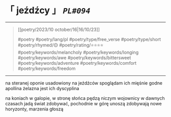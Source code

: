 # &#12300; jeźdźcy &#12301; *`PL#094`*

---

> [[poetry/2023/10 october/16|16/10/23]]
> 
> #poetry 
> #poetry/lang/pl 
> #poetry/type/free_verse #poetry/type/short 
> #poetry/rhymed/🟡 
> #poetry/rating/⭐⭐⭐⭐ 
> #poetry/keywords/melancholy #poetry/keywords/longing #poetry/keywords/awe #poetry/keywords/bittersweet #poetry/keywords/adventure #poetry/keywords/comfort #poetry/keywords/freedom 

---

na steranej oponie usadowiony
na jeźdźców spoglądam
ich mięśnie godne apollina
żelazna jest ich dyscyplina

na koniach w galopie, w stronę słońca pędzą
niczym wojownicy w dawnych czasach
jadą świat zdobywać, pochodnie w górę unoszą
zdobywają nowe horyzonty, marzenia głoszą